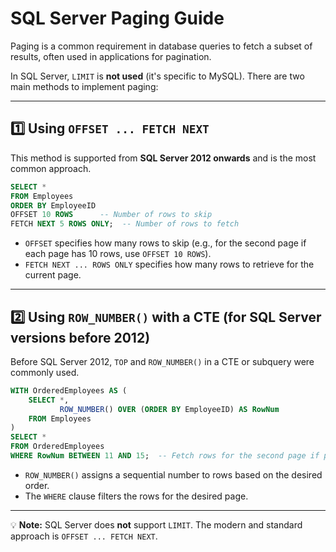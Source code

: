 # SQL Server Paging Guide

Paging is a common requirement in database queries to fetch a subset of results, often used in applications for pagination.

In SQL Server, `LIMIT` is **not used** (it's specific to MySQL). There are two main methods to implement paging:

---

## 1️⃣ Using `OFFSET ... FETCH NEXT`

This method is supported from **SQL Server 2012 onwards** and is the most common approach.

```sql
SELECT *
FROM Employees
ORDER BY EmployeeID
OFFSET 10 ROWS      -- Number of rows to skip
FETCH NEXT 5 ROWS ONLY;  -- Number of rows to fetch
```

- `OFFSET` specifies how many rows to skip (e.g., for the second page if each page has 10 rows, use `OFFSET 10 ROWS`).  
- `FETCH NEXT ... ROWS ONLY` specifies how many rows to retrieve for the current page.

---

## 2️⃣ Using `ROW_NUMBER()` with a CTE (for SQL Server versions before 2012)

Before SQL Server 2012, `TOP` and `ROW_NUMBER()` in a CTE or subquery were commonly used.

```sql
WITH OrderedEmployees AS (
    SELECT *,
           ROW_NUMBER() OVER (ORDER BY EmployeeID) AS RowNum
    FROM Employees
)
SELECT *
FROM OrderedEmployees
WHERE RowNum BETWEEN 11 AND 15;  -- Fetch rows for the second page if page size is 5
```

- `ROW_NUMBER()` assigns a sequential number to rows based on the desired order.  
- The `WHERE` clause filters the rows for the desired page.

---

💡 **Note:** SQL Server does **not** support `LIMIT`. The modern and standard approach is `OFFSET ... FETCH NEXT`.
